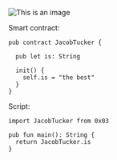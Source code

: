 ![This is an image](https://github.com/k-dun/quest-submissions/blob/main/images/Screenshot%202022-06-02%20at%2019.55.44.png)

Smart contract:

```cadence
pub contract JacobTucker {

  pub let is: String

  init() {
    self.is = "the best"
  }
}
```

Script:

```cadence
import JacobTucker from 0x03

pub fun main(): String {
  return JacobTucker.is
}
```
